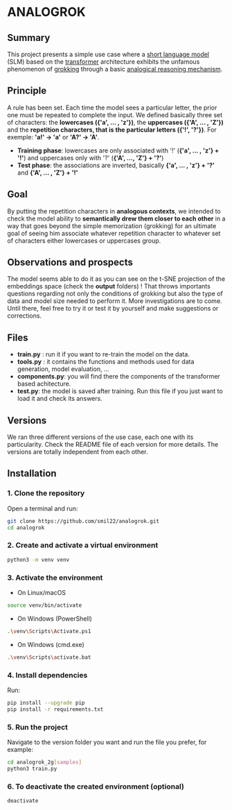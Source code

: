 # ANALOGROK

## Summary

This project presents a simple use case where a [short language model](https://en.wikipedia.org/wiki/Small_language_model) (SLM)
based on the [transformer](https://en.wikipedia.org/wiki/Transformer_(deep_learning_architecture)) architecture exhibits the unfamous
phenomenon of [grokking](https://en.wikipedia.org/wiki/Grokking_(machine_learning)) through a basic [analogical reasoning mechanism](https://medium.com/@dickson.lukose/analogical-reasoning-d432b7105725).


## Principle

A rule has been set. Each time the model sees a particular letter, the prior one must be repeated to complete the input.
We defined basically three set of characters: the **lowercases ({'a', ... , 'z'})**, the **uppercases ({'A', ... , 'Z'})** and the 
**repetition characters, that is the particular letters ({'!', '?'})**. For exemple: **'a!' -> 'a'** or **'A?' -> 'A'**.

- **Training phase**: lowercases are only associated with '!' (**{'a', ... , 'z'} + '!'**) and 
uppercases only with '?' (**{'A', ..., 'Z'} + '?'**)
- **Test phase**: the associations are inverted, basically **{'a', ... , 'z'} + '?'** and **{'A', ... , 'Z'} + '!'**


## Goal

By putting the repetition characters in **analogous contexts**, we intended to check the model ability to 
**semantically drew them closer to each other** in a way that goes beyond the simple memorization (grokking) for an ultimate goal of 
seeing him associate whatever repetition character to whatever set of characters either lowercases or uppercases group.


## Observations and prospects

The model seems able to do it as you can see on the t-SNE projection of the embeddings space (check the **output** folders) ! 
That throws importants questions regarding not only the conditions of grokking but also the type of data and model size needed
to perform it. 
More investigations are to come. Until there, feel free to try it or test it by yourself and make suggestions or corrections.


## Files

 - **train.py** : run it if you want to re-train the model on the data.
 - **tools.py** : it contains the functions and methods used for data generation, model evaluation, ...
 - **components.py**: you will find there the components of the transformer based achitecture.
 - **test.py**: the model is saved after training. Run this file if you just want to load it and check its answers.

 
## Versions
 
 We ran three different versions of the use case, each one with its particularity. Check the README file of each version for more details.
 The versions are totally independent from each other.


## Installation

### 1. Clone the repository

Open a terminal and run:

```bash
git clone https://github.com/smil22/analogrok.git
cd analogrok
```

### 2. Create and activate a virtual environment

```bash
python3 -m venv venv
```

### 3. Activate the environment

- On Linux/macOS

```bash
source venv/bin/activate
```
- On Windows (PowerShell)

```bash
.\venv\Scripts\Activate.ps1
```
- On Windows (cmd.exe)

```bash
.\venv\Scripts\activate.bat
```

### 4. Install dependencies

Run:

```bash
pip install --upgrade pip
pip install -r requirements.txt
```

### 5. Run the project

Navigate to the version folder you want and run the file you prefer, for example:

```bash
cd analogrok_2g[samples]
python3 train.py
```

### 6. To deactivate the created environment (optional)

```bash
deactivate
```
